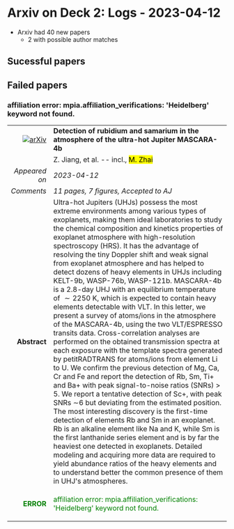 # Arxiv on Deck 2: Logs - 2023-04-12

* Arxiv had 40 new papers
    * 2 with possible author matches

## Sucessful papers

## Failed papers

### affiliation error: mpia.affiliation_verifications: 'Heidelberg' keyword not found. 


|||
|---:|:---|
| [![arXiv](https://img.shields.io/badge/arXiv-arXiv:2304.04948-b31b1b.svg)](https://arxiv.org/abs/arXiv:2304.04948) | **Detection of rubidium and samarium in the atmosphere of the ultra-hot  Jupiter MASCARA-4b**  |
|| Z. Jiang, et al. -- incl., <mark>M. Zhai</mark> |
|*Appeared on*| *2023-04-12*|
|*Comments*| *11 pages, 7 figures, Accepted to AJ*|
|**Abstract**| Ultra-hot Jupiters (UHJs) possess the most extreme environments among various types of exoplanets, making them ideal laboratories to study the chemical composition and kinetics properties of exoplanet atmosphere with high-resolution spectroscopy (HRS). It has the advantage of resolving the tiny Doppler shift and weak signal from exoplanet atmosphere and has helped to detect dozens of heavy elements in UHJs including KELT-9b, WASP-76b, WASP-121b. MASCARA-4b is a 2.8-day UHJ with an equilibrium temperature of $\sim2250$ K, which is expected to contain heavy elements detectable with VLT. In this letter, we present a survey of atoms/ions in the atmosphere of the MASCARA-4b, using the two VLT/ESPRESSO transits data. Cross-correlation analyses are performed on the obtained transmission spectra at each exposure with the template spectra generated by petitRADTRANS for atoms/ions from element Li to U. We confirm the previous detection of Mg, Ca, Cr and Fe and report the detection of Rb, Sm, Ti+ and Ba+ with peak signal-to-noise ratios (SNRs) $>$ 5. We report a tentative detection of Sc+, with peak SNRs $\sim$6 but deviating from the estimated position. The most interesting discovery is the first-time detection of elements Rb and Sm in an exoplanet. Rb is an alkaline element like Na and K, while Sm is the first lanthanide series element and is by far the heaviest one detected in exoplanets. Detailed modeling and acquiring more data are required to yield abundance ratios of the heavy elements and to understand better the common presence of them in UHJ's atmospheres. |
|<p style="color:green"> **ERROR** </p>| <p style="color:green">affiliation error: mpia.affiliation_verifications: 'Heidelberg' keyword not found.</p> |

